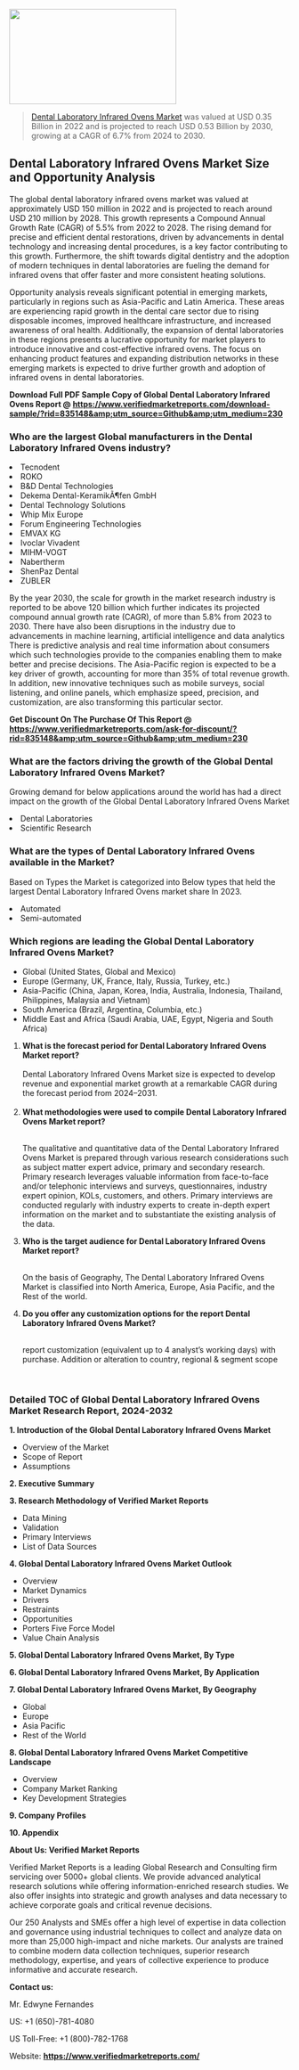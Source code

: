<img src="https://ffe5etoiles.com/wp-content/uploads/2024/12/MST1-300x171.png" alt="" width="300" height="171" class="alignnone size-medium wp-image-20088" /><blockquote><p><p><a href="https://www.verifiedmarketreports.com/download-sample/?rid=835148&utm_source=Github&utm_medium=230" target="_blank">Dental Laboratory Infrared Ovens Market</a> was valued at USD 0.35 Billion in 2022 and is projected to reach USD 0.53 Billion by 2030, growing at a CAGR of 6.7% from 2024 to 2030.</p></blockquote><p><h2>Dental Laboratory Infrared Ovens Market Size and Opportunity Analysis</h2><p>The global dental laboratory infrared ovens market was valued at approximately USD 150 million in 2022 and is projected to reach around USD 210 million by 2028. This growth represents a Compound Annual Growth Rate (CAGR) of 5.5% from 2022 to 2028. The rising demand for precise and efficient dental restorations, driven by advancements in dental technology and increasing dental procedures, is a key factor contributing to this growth. Furthermore, the shift towards digital dentistry and the adoption of modern techniques in dental laboratories are fueling the demand for infrared ovens that offer faster and more consistent heating solutions.</p><p>Opportunity analysis reveals significant potential in emerging markets, particularly in regions such as Asia-Pacific and Latin America. These areas are experiencing rapid growth in the dental care sector due to rising disposable incomes, improved healthcare infrastructure, and increased awareness of oral health. Additionally, the expansion of dental laboratories in these regions presents a lucrative opportunity for market players to introduce innovative and cost-effective infrared ovens. The focus on enhancing product features and expanding distribution networks in these emerging markets is expected to drive further growth and adoption of infrared ovens in dental laboratories.</p></p><p class=""><strong>Download Full PDF Sample Copy of Global Dental Laboratory Infrared Ovens Report @ <a href="https://www.verifiedmarketreports.com/download-sample/?rid=835148&amp;utm_source=Github&amp;utm_medium=230" target="_blank">https://www.verifiedmarketreports.com/download-sample/?rid=835148&amp;utm_source=Github&amp;utm_medium=230</a></strong></p><h3 id="" class="">Who are the largest Global manufacturers in the Dental Laboratory Infrared Ovens industry?</h3><p><li>Tecnodent</li><li> ROKO</li><li> B&D Dental Technologies</li><li> Dekema Dental-KeramikÃ¶fen GmbH</li><li> Dental Technology Solutions</li><li> Whip Mix Europe</li><li> Forum Engineering Technologies</li><li> EMVAX KG</li><li> Ivoclar Vivadent</li><li> MIHM-VOGT</li><li> Nabertherm</li><li> ShenPaz Dental</li><li> ZUBLER</li></p><div class=""><div class="" dir="" data-message-author-role="" data-message-id="" data-message-model-slug=""><div class=""><div class=""><div class=""><div class="" dir="" data-message-author-role="" data-message-id="" data-message-model-slug=""><div class=""><div class=""><p>By the year 2030, the scale for growth in the market research industry is reported to be above 120 billion which further indicates its projected compound annual growth rate (CAGR), of more than 5.8% from 2023 to 2030. There have also been disruptions in the industry due to advancements in machine learning, artificial intelligence and data analytics There is predictive analysis and real time information about consumers which such technologies provide to the companies enabling them to make better and precise decisions. The Asia-Pacific region is expected to be a key driver of growth, accounting for more than 35% of total revenue growth. In addition, new innovative techniques such as mobile surveys, social listening, and online panels, which emphasize speed, precision, and customization, are also transforming this particular sector.</p><p><strong>Get Discount On The Purchase Of This Report @&nbsp; <a href="https://www.verifiedmarketreports.com/ask-for-discount/?rid=835148&amp;utm_source=Github&amp;utm_medium=230" target="_blank">https://www.verifiedmarketreports.com/ask-for-discount/?rid=835148&amp;utm_source=Github&amp;utm_medium=230</a></strong></p></div></div></div></div></div></div></div></div><h3 id="" class="">What are the factors driving the growth of the Global Dental Laboratory Infrared Ovens Market?</h3><p id="" class="">Growing demand for below applications around the world has had a direct impact on the growth of the Global Dental Laboratory Infrared Ovens Market</p><p id="" class=""><li>Dental Laboratories</li><li> Scientific Research</li></p><h3 id="" class="">What are the types of Dental Laboratory Infrared Ovens available in the Market?</h3><p id="" class="">Based on Types the Market is categorized into Below types that held the largest Dental Laboratory Infrared Ovens market share In 2023.</p><p id="" class=""><li>Automated</li><li> Semi-automated</li></p><h3 id="" class="">Which regions are leading the Global Dental Laboratory Infrared Ovens Market?</h3><ul><li>Global (United States, Global and Mexico)</li><li>Europe (Germany, UK, France, Italy, Russia, Turkey, etc.)</li><li>Asia-Pacific (China, Japan, Korea, India, Australia, Indonesia, Thailand, Philippines, Malaysia and Vietnam)</li><li>South America (Brazil, Argentina, Columbia, etc.)</li><li>Middle East and Africa (Saudi Arabia, UAE, Egypt, Nigeria and South Africa)</li></ul><p><ol><li><strong>What is the forecast period for Dental Laboratory Infrared Ovens Market report?<br /></strong><br /><span data-sheets-root="1" data-sheets-value="{&quot;1&quot;:2,&quot;2&quot;:&quot;XXXX size is expected to develop revenue and exponential market growth at a remarkable CAGR during the forecast period from 2024&ndash;2030.&quot;}" data-sheets-userformat="{&quot;2&quot;:12674,&quot;4&quot;:{&quot;1&quot;:2,&quot;2&quot;:16776960},&quot;10&quot;:2,&quot;11&quot;:0,&quot;15&quot;:&quot;Arial&quot;,&quot;16&quot;:12}">Dental Laboratory Infrared Ovens Market size is expected to develop revenue and exponential market growth at a remarkable CAGR during the forecast period from 2024&ndash;2031.</span><br /><br /></li><li><strong>What methodologies were used to compile Dental Laboratory Infrared Ovens Market report?<br /><br /></strong><p>The qualitative and quantitative data of the&nbsp;Dental Laboratory Infrared Ovens Market is prepared through various research considerations such as subject matter expert advice, primary and secondary research. Primary research leverages valuable information from face-to-face and/or telephonic interviews and surveys, questionnaires, industry expert opinion, KOLs, customers, and others. Primary interviews are conducted regularly with industry experts to create in-depth expert information on the market and to substantiate the existing analysis of the data.&nbsp;</p></li><li><strong>Who is the target audience for Dental Laboratory Infrared Ovens Market report?<br /><br /></strong><p>On the basis of Geography, The&nbsp;Dental Laboratory Infrared Ovens Market is classified into North America, Europe, Asia Pacific, and the Rest of the world.</p></li><li><strong>Do you offer any customization options for the report Dental Laboratory Infrared Ovens Market?<br /><br /></strong><p>report customization (equivalent up to 4 analyst&rsquo;s working days) with purchase. Addition or alteration to country, regional &amp; segment scope</p><p>&nbsp;</p></li></ol></p><h3 id="" class="">Detailed TOC of Global Dental Laboratory Infrared Ovens Market Research Report, 2024-2032</h3><p id="" class=""><strong>1. Introduction of the Global Dental Laboratory Infrared Ovens Market</strong></p><ul><li>Overview of the Market</li><li>Scope of Report</li><li>Assumptions</li></ul><p id="" class=""><strong>2. Executive Summary</strong></p><p id="" class=""><strong>3. Research Methodology of&nbsp;Verified Market Reports</strong></p><ul><li>Data Mining</li><li>Validation</li><li>Primary Interviews</li><li>List of Data Sources</li></ul><p id="" class=""><strong>4. Global Dental Laboratory Infrared Ovens Market Outlook</strong></p><ul><li>Overview</li><li>Market Dynamics</li><li>Drivers</li><li>Restraints</li><li>Opportunities</li><li>Porters Five Force Model</li><li>Value Chain Analysis</li></ul><p id="" class=""><strong>5. Global Dental Laboratory Infrared Ovens Market, By&nbsp;Type</strong></p><p id="" class=""><strong>6. Global Dental Laboratory Infrared Ovens Market, By Application</strong></p><p id="" class=""><strong>7. Global Dental Laboratory Infrared Ovens Market, By Geography</strong></p><ul><li>Global</li><li>Europe</li><li>Asia Pacific</li><li>Rest of the World</li></ul><p id="" class=""><strong>8. Global Dental Laboratory Infrared Ovens Market Competitive Landscape</strong></p><ul><li>Overview</li><li>Company Market Ranking</li><li>Key Development Strategies</li></ul><p id="" class=""><strong>9. Company Profiles</strong></p><p id="" class=""><strong>10. Appendix</strong></p><p id="" class=""><strong>About Us: Verified Market Reports</strong></p><p id="" class="">Verified Market Reports is a leading Global Research and Consulting firm servicing over 5000+ global clients. We provide advanced analytical research solutions while offering information-enriched research studies. We also offer insights into strategic and growth analyses and data necessary to achieve corporate goals and critical revenue decisions.</p><p id="" class="">Our 250 Analysts and SMEs offer a high level of expertise in data collection and governance using industrial techniques to collect and analyze data on more than 25,000 high-impact and niche markets. Our analysts are trained to combine modern data collection techniques, superior research methodology, expertise, and years of collective experience to produce informative and accurate research.</p><p id="" class=""><strong>Contact us:</strong></p><p id="" class="">Mr. Edwyne Fernandes</p><p id="" class="">US: +1 (650)-781-4080</p><p id="" class="">US Toll-Free: +1 (800)-782-1768</p><p id="" class="">Website: <a target="" data-test-app-aware-link=""><strong>https://www.verifiedmarketreports.com/</strong></a></p>
